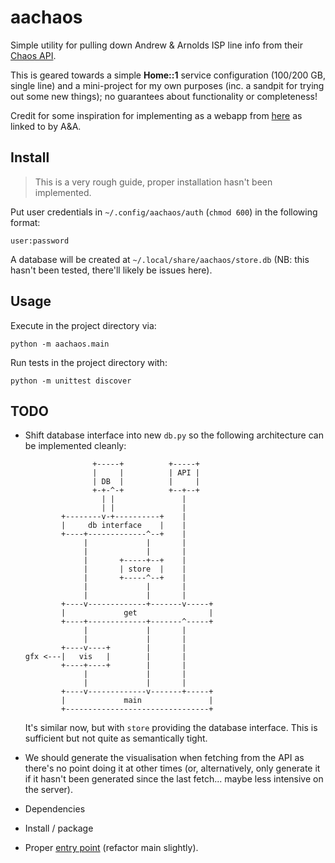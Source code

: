 aachaos
=======

Simple utility for pulling down Andrew & Arnolds ISP line info from
their [Chaos API](http://aa.net.uk/support-chaos.html).

This is geared towards a simple **Home::1** service configuration
(100/200 GB, single line) and a mini-project for my own purposes
(inc. a sandpit for trying out some new things); no guarantees about
functionality or completeness!

Credit for some inspiration for implementing as a webapp from 
[here][databurndown] as linked to by A&A.


Install
-------

> This is a very rough guide, proper installation hasn't been
> implemented.

Put user credentials in `~/.config/aachaos/auth` (`chmod 600`) in the
following format:

	user:password

A database will be created at `~/.local/share/aachaos/store.db` (NB:
this hasn't been tested, there'll likely be issues here).


Usage
-----

Execute in the project directory via:

	python -m aachaos.main

Run tests in the project directory with:

	python -m unittest discover


TODO
----

  - Shift database interface into new `db.py` so the following
	architecture can be implemented cleanly:

				       +-----+          +-----+
				       |     |          | API |
				       | DB  |          |     |
				       +-+-^-+          +--+--+
				         | |               |
				         | |               |
				+--------v-+----------+    |
				|     db interface    |    |
				+----+-------------^--+    |
				     |             |       |
				     |             |       |
				     |       +-----+--+    |
				     |       | store  |    |
				     |       +-----^--+    |
				     |             |       |
				     |             |       |
				+----v-------------+-------v-----+
				|             get                |
				+----+-------------+-------^-----+
				     |             |       |
					 |             |       |
				+----v----+        |       |
		gfx	<---|   vis   |        |       |
				+----+----+        |       |
				     |             |       |
					 |             |       |
				+----v-------------v-------+-----+
				|             main               |
				+--------------------------------+

	It's similar now, but with `store` providing the database
	interface. This is sufficient but not quite as semantically tight.
  - We should generate the visualisation when fetching from the API as
	there's no point doing it at other times (or, alternatively, only
	generate it if it hasn't been generated since the last fetch...
	maybe less intensive on the server).
  - Dependencies
  - Install / package
  - Proper [entry point][todo_entrypoint] (refactor main slightly).
	
	
[databurndown]: https://github.com/sammachin/databurndown.git
[todo_entrypoint]: https://chriswarrick.com/blog/2014/09/15/python-apps-the-right-way-entry_points-and-scripts/
